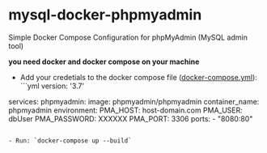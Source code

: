 # mysql-docker-phpmyadmin
Simple Docker Compose Configuration for phpMyAdmin (MySQL admin tool)

**you need docker and docker compose on your machine**

- Add your credetials to the docker compose file ([docker-compose.yml](./docker-compose.yml)): ```yml
version: '3.7'

services:
  phpmyadmin:
    image: phpmyadmin/phpmyadmin
    container_name: phpmyadmin
    environment:
      PMA_HOST: host-domain.com
      PMA_USER: dbUser
      PMA_PASSWORD: XXXXXX
      PMA_PORT: 3306
    ports:
      - "8080:80"
```

- Run: `docker-compose up --build`
